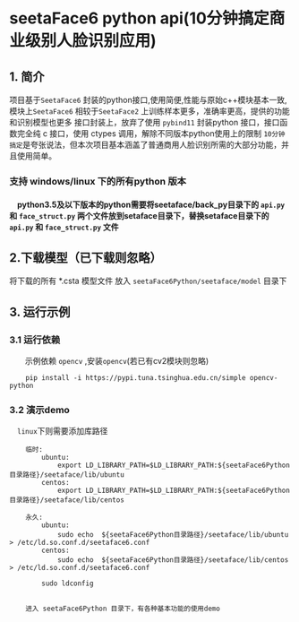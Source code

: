 # **seetaFace6 python api(10分钟搞定商业级别人脸识别应用)**

## 1. 简介

项目基于`SeetaFace6` 封装的python接口,使用简便,性能与原始c++模块基本一致,
模块上`SeetaFace6` 相较于`SeetaFace2` 上训练样本更多，准确率更高，提供的功能和识别模型也更多
接口封装上，放弃了使用 `pybind11` 封装python 接口，接口函数完全纯 c 接口，使用 ctypes 调用，解除不同版本python使用上的限制
`10分钟搞定`是夸张说法，但本次项目基本涵盖了普通商用人脸识别所需的大部分功能，并且使用简单。
### 支持 windows/linux 下的所有python 版本
#### &ensp;&ensp;python3.5及以下版本的python需要将seetaface/back_py目录下的 `api.py` 和 `face_struct.py` 两个文件放到setaface目录下，替换setaface目录下的`api.py` 和 `face_struct.py` 文件
## 2.下载模型（已下载则忽略）

将下载的所有 *.csta 模型文件 放入 `seetaFace6Python/seetaface/model` 目录下

## 3. 运行示例
### 3.1 运行依赖

&ensp;&ensp;&ensp;&ensp;示例依赖 `opencv` ,安装`opencv`(若已有cv2模块则忽略)

```key
    pip install -i https://pypi.tuna.tsinghua.edu.cn/simple opencv-python
``` 

### 3.2 演示demo
&ensp;&ensp;`linux`下则需要添加库路径
```shell script
    临时:
        ubuntu:
            export LD_LIBRARY_PATH=$LD_LIBRARY_PATH:${seetaFace6Python目录路径}/seetaface/lib/ubuntu
        centos:
            export LD_LIBRARY_PATH=$LD_LIBRARY_PATH:${seetaFace6Python目录路径}/seetaface/lib/centos
``` 
```shell script
    永久:
        ubuntu:
            sudo echo  ${seetaFace6Python目录路径}/seetaface/lib/ubuntu  > /etc/ld.so.conf.d/seetaface6.conf
        centos:
            sudo echo  ${seetaFace6Python目录路径}/seetaface/lib/centos  > /etc/ld.so.conf.d/seetaface6.conf
        
        sudo ldconfig
    
``` 


```key
    进入 seetaFace6Python 目录下，有各种基本功能的使用demo
```


